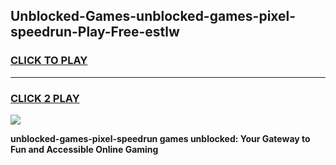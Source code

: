 
## Unblocked-Games-unblocked-games-pixel-speedrun-Play-Free-estlw
<h3>
<a href="https://premium76.site?title=unblocked-games-pixel-speedrun&ref=10A">CLICK TO PLAY</a></h3>
<hr>

<h3>
<a href="https://premium76.site?title=unblocked-games-pixel-speedrun&ref=10A">CLICK 2 PLAY</a>
  
</h3>

<a href="https://premium76.site?title=unblocked-games-pixel-speedrun&ref=10A"><img src="https://clearcache.store/games.png"></a>


**unblocked-games-pixel-speedrun games unblocked: Your Gateway to Fun and Accessible Online Gaming**
